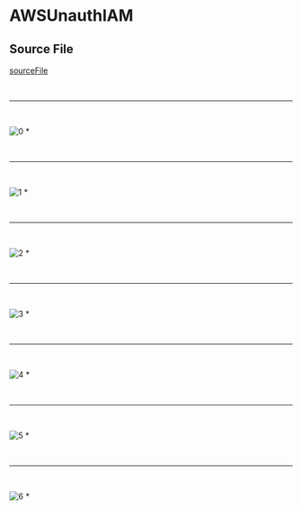 # AWSUnauthIAM
## Source File
[sourceFile](./AWSUnauthIAM/src/AWSUnauthIAM)

<br/>

- - -

<br/>

![0](./images/AWSUnauthIAM-1.png)
* 

<br/>

- - -

<br/>

![1](./images/AWSUnauthIAM-2.png)
* 

<br/>

- - -

<br/>

![2](./images/AWSUnauthIAM-3.png)
* 

<br/>

- - -

<br/>

![3](./images/AWSUnauthIAM-4.png)
* 

<br/>

- - -

<br/>

![4](./images/AWSUnauthIAM-5.png)
* 

<br/>

- - -

<br/>

![5](./images/AWSUnauthIAM-6.png)
* 

<br/>

- - -

<br/>

![6](./images/AWSUnauthIAM-7.png)
* 

<br/>

